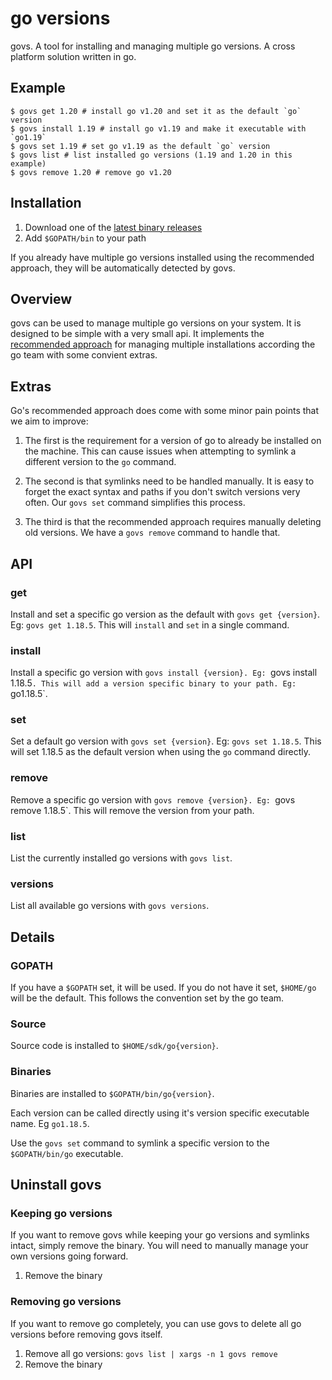 # go versions

govs. A tool for installing and managing multiple go versions. A cross platform
solution written in go.

## Example

```
$ govs get 1.20 # install go v1.20 and set it as the default `go` version
$ govs install 1.19 # install go v1.19 and make it executable with `go1.19`
$ govs set 1.19 # set go v1.19 as the default `go` version
$ govs list # list installed go versions (1.19 and 1.20 in this example)
$ govs remove 1.20 # remove go v1.20
```

## Installation

1. Download one of the [latest binary releases](https://github.com/lpww/govs/releases)
2. Add `$GOPATH/bin` to your path

If you already have multiple go versions installed using the recommended
approach, they will be automatically detected by govs.

## Overview

govs can be used to manage multiple go versions on your system. It is
designed to be simple with a very small api. It implements the [recommended
approach](https://go.dev/doc/manage-install) for managing multiple installations
according the go team with some convient extras.

## Extras

Go's recommended approach does come with some minor pain points that we aim to
improve:

1. The first is the requirement for a version of go to already be installed on the
machine. This can cause issues when attempting to symlink a different version to the
`go` command.

2. The second is that symlinks need to be handled manually. It is easy to forget
the exact syntax and paths if you don't switch versions very often. Our `govs
set` command simplifies this process.

3. The third is that the recommended approach requires manually deleting old
versions. We have a `govs remove` command to handle that.

## API

### get

Install and set a specific go version as the default with `govs get {version}`.
Eg: `govs get 1.18.5`. This will `install` and `set` in a single command.

### install

Install a specific go version with `govs install {version}. Eg: `govs install
1.18.5`. This will add a version specific binary to your path. Eg: `go1.18.5`.

### set

Set a default go version with `govs set {version}`. Eg: `govs set 1.18.5`. This
will set 1.18.5 as the default version when using the `go` command directly.

### remove

Remove a specific go version with `govs remove {version}. Eg: `govs remove
1.18.5`. This will remove the version from your path.

### list

List the currently installed go versions with `govs list`.

### versions

List all available go versions with `govs versions`.

## Details

### GOPATH

If you have a `$GOPATH` set, it will be used. If you do not have it set,
`$HOME/go` will be the default. This follows the convention set by the go
team.

### Source

Source code is installed to `$HOME/sdk/go{version}`.

### Binaries

Binaries are installed to `$GOPATH/bin/go{version}`.

Each version can be called directly using it's version specific executable name.
Eg `go1.18.5`.

Use the `govs set` command to symlink a specific version to the `$GOPATH/bin/go`
executable.

## Uninstall govs

### Keeping go versions

If you want to remove govs while keeping your go versions and symlinks intact,
simply remove the binary. You will need to manually manage your own versions
going forward.

1. Remove the binary

### Removing go versions

If you want to remove go completely, you can use govs to delete all go versions
before removing govs itself.

1. Remove all go versions: `govs list | xargs -n 1 govs remove`
2. Remove the binary
